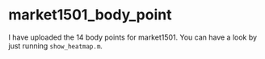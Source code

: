 # market1501_body_point

I have uploaded the 14 body points for market1501.
You can have a look by just running `show_heatmap.m`.
